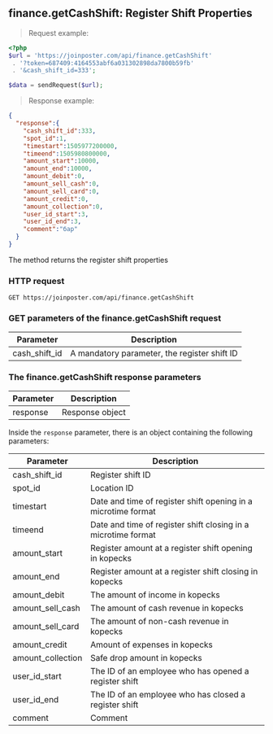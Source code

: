 ## finance.getCashShift: Register Shift Properties

> Request example:

```php
<?php
$url = 'https://joinposter.com/api/finance.getCashShift'
 . '?token=687409:4164553abf6a031302898da7800b59fb'
 . '&cash_shift_id=333';

$data = sendRequest($url);
```

> Response example:

```json
{  
  "response":{  
    "cash_shift_id":333,
    "spot_id":1,
    "timestart":1505977200000,
    "timeend":1505980800000,
    "amount_start":10000,
    "amount_end":10000,
    "amount_debit":0,
    "amount_sell_cash":0,
    "amount_sell_card":0,
    "amount_credit":0,
    "amount_collection":0,
    "user_id_start":3,
    "user_id_end":3,
    "comment":"бар"
  }
}
```

The method returns the register shift properties

### HTTP request

`GET https://joinposter.com/api/finance.getCashShift`

### GET parameters of the finance.getCashShift request

Parameter | Description
--------- | -----------
cash_shift_id | A mandatory parameter, the register shift ID

### The finance.getCashShift response parameters

Parameter | Description
--------- | -----------
response | Response object

Inside the `response` parameter, there is an object containing the following parameters:

Parameter | Description
--------- | -----------
cash_shift_id | Register shift ID
spot_id | Location ID
timestart | Date and time of register shift opening in a microtime format
timeend | Date and time of register shift closing in a microtime format
amount_start | Register amount at a register shift opening in kopecks
amount_end | Register amount at a register shift closing in kopecks
amount_debit | The amount of income in kopecks
amount_sell_cash | The amount of cash revenue in kopecks
amount_sell_card | The amount of non-cash revenue in kopecks
amount_credit | Amount of expenses in kopecks
amount_collection | Safe drop amount in kopecks
user_id_start | The ID of an employee who has opened a register shift
user_id_end | The ID of an employee who has closed a register shift
comment | Comment

